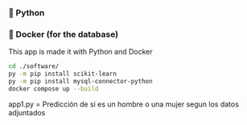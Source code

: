 ### 🐍 Python 
### 🐋 Docker (for the database)

This app is made it with Python and Docker

```bash
cd ./software/
py -m pip install scikit-learn
py -m pip install mysql-connector-python
docker compose up --build
``` 

app1.py = Predicción de si es un hombre o una mujer segun los datos adjuntados